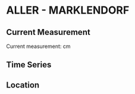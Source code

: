 # ALLER - MARKLENDORF

## Current Measurement

Current measurement: <Value topic="rivers/pegel-online/ALLER/MARKLENDORF/measurementValue"/> cm

## Time Series

<TimeSeries topic="rivers/pegel-online/ALLER/MARKLENDORF/measurementValue" period="week" />

## Location

<WorldMap>
  <Marker lat="52.68275727270215" lon="9.70345575731809" labelTopic="rivers/pegel-online/ALLER/MARKLENDORF" />
</WorldMap>
